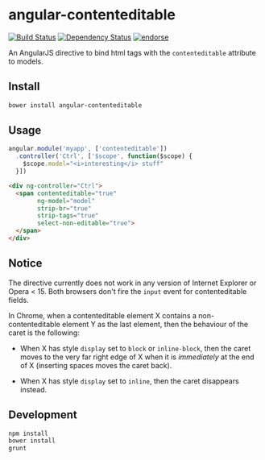 # angular-contenteditable
[![Build Status](https://img.shields.io/travis/akatov/angular-contenteditable.svg)](https://travis-ci.org/akatov/angular-contenteditable)
[![Dependency Status](https://img.shields.io/gemnasium/akatov/angular-contenteditable.svg)](https://gemnasium.com/akatov/angular-contenteditable)
[![endorse](https://api.coderwall.com/akatov/endorsecount.png)](https://coderwall.com/akatov)

An AngularJS directive to bind html tags with the `contenteditable` attribute to models.

## Install

```bash
bower install angular-contenteditable
```

## Usage

```javascript
angular.module('myapp', ['contenteditable'])
  .controller('Ctrl', ['$scope', function($scope) {
    $scope.model="<i>interesting</i> stuff"
  }])
```

```html
<div ng-controller="Ctrl">
  <span contenteditable="true"
        ng-model="model"
        strip-br="true"
        strip-tags="true"
        select-non-editable="true">
  </span>
</div>
```

## Notice

The directive currently does not work in any version of Internet Explorer or Opera < 15.
Both browsers don't fire the `input` event for contenteditable fields.

In Chrome, when a contenteditable element X contains a non-contenteditable
element Y as the last element, then the behaviour of the caret is the following:

* When X has style `display` set to `block` or `inline-block`, then the caret
  moves to the very far right edge of X when it is _immediately_ at the end of X
  (inserting spaces moves the caret back).

* When X has style `display` set to `inline`, then the caret disappears instead.

## Development

```bash
npm install
bower install
grunt
```
